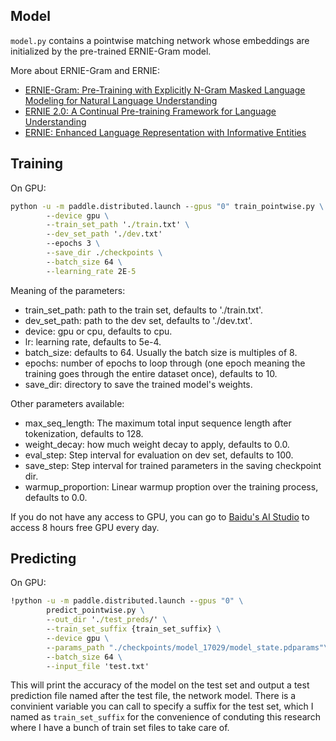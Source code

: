 ## Model

`model.py` contains a pointwise matching network whose embeddings are initialized by the pre-trained ERNIE-Gram model. 

More about ERNIE-Gram and ERNIE:
- [ERNIE-Gram: Pre-Training with Explicitly N-Gram Masked Language Modeling for Natural Language Understanding](https://arxiv.org/abs/2010.12148)
- [ERNIE 2.0: A Continual Pre-training Framework for Language Understanding](https://arxiv.org/abs/1907.12412)
- [ERNIE: Enhanced Language Representation with Informative Entities](https://arxiv.org/abs/1905.07129)


## Training

On GPU:

```cmd
python -u -m paddle.distributed.launch --gpus "0" train_pointwise.py \
        --device gpu \
		--train_set_path './train.txt' \
		--dev_set_path './dev.txt'
		--epochs 3 \
        --save_dir ./checkpoints \
        --batch_size 64 \
        --learning_rate 2E-5
```

Meaning of the parameters:

- train_set_path: path to the train set, defaults to './train.txt'.
- dev_set_path: path to the dev set, defaults to './dev.txt'.
- device: gpu or cpu, defaults to cpu.
- lr: learning rate, defaults to 5e-4. 
- batch_size: defaults to 64. Usually the batch size is multiples of 8.
- epochs: number of epochs to loop through (one epoch meaning the training goes through the entire dataset once), defaults to 10.
- save_dir: directory to save the trained model's weights.

Other parameters available:
- max_seq_length: The maximum total input sequence length after tokenization, defaults to 128. 
- weight_decay: how much weight decay to apply, defaults to 0.0. 
- eval_step: Step interval for evaluation on dev set, defaults to 100.
- save_step: Step interval for trained parameters in the saving checkpoint dir.
- warmup_proportion: Linear warmup proption over the training process, defaults to 0.0. 

If you do not have any access to GPU, you can go to [Baidu's AI Studio](https://aistudio.baidu.com/aistudio/index) to access 8 hours free GPU every day. 


## Predicting

On GPU:

```cmd
!python -u -m paddle.distributed.launch --gpus "0" \
        predict_pointwise.py \
        --out_dir './test_preds/' \
        --train_set_suffix {train_set_suffix} \
        --device gpu \
        --params_path "./checkpoints/model_17029/model_state.pdparams"\
        --batch_size 64 \
        --input_file 'test.txt'
```

This will print the accuracy of the model on the test set and output a test prediction file named after the test file, the network model. There is a convinient variable you can call to specify a suffix for the test set, which I named as `train_set_suffix` for the convenience of conduting this research where I have a bunch of train set files to take care of.



